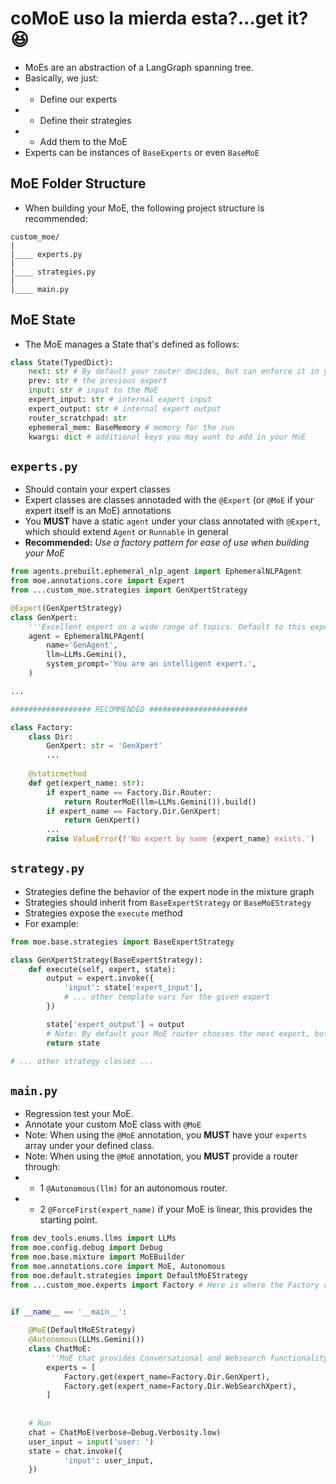 # coMoE uso la mierda esta?...get it? 😆

- MoEs are an abstraction of a LangGraph spanning tree.
- Basically, we just:
- - Define our experts
- - Define their strategies
- - Add them to the MoE
- Experts can be instances of `BaseExperts` or even `BaseMoE`

## MoE Folder Structure

- When building your MoE, the following project structure is recommended:

``` Plaintext
custom_moe/
|
|____ experts.py
|
|____ strategies.py
|
|____ main.py
```

## MoE State

- The MoE manages a State that's defined as follows:

```python
class State(TypedDict):
    next: str # By default your router decides, but can enforce it in your strategy (i.e. state['next'] = '<Expert Name>')
    prev: str # the previous expert
    input: str # input to the MoE
    expert_input: str # internal expert input
    expert_output: str # internal expert output
    router_scratchpad: str
    ephemeral_mem: BaseMemory # memory for the run
    kwargs: dict # additional keys you may want to add in your MoE
```

## `experts.py`

- Should contain your expert classes
- Expert classes are classes annotaded with the `@Expert` (or `@MoE` if your expert itself is an MoE) annotations
- You **MUST** have a static `agent` under your class annotated with `@Expert`, which should extend `Agent` or `Runnable` in general
- **Recommended:** *Use a factory pattern for ease of use when building your MoE*

```python
from agents.prebuilt.ephemeral_nlp_agent import EphemeralNLPAgent
from moe.annotations.core import Expert
from ...custom_moe.strategies import GenXpertStrategy

@Expert(GenXpertStrategy)
class GenXpert:
    '''Excellent expert on a wide range of topics. Default to this expert when not sure which expert to use.'''
    agent = EphemeralNLPAgent(
        name='GenAgent',
        llm=LLMs.Gemini(),
        system_prompt='You are an intelligent expert.',
    )

...

################## RECOMMENDED ######################

class Factory:
    class Dir:
        GenXpert: str = 'GenXpert'
        ...
    
    @staticmethod
    def get(expert_name: str):
        if expert_name == Factory.Dir.Router:
            return RouterMoE(llm=LLMs.Gemini()).build()
        if expert_name == Factory.Dir.GenXpert:
            return GenXpert()
        ...
        raise ValueError(f'No expert by name {expert_name} exists.')
```

## `strategy.py`

- Strategies define the behavior of the expert node in the mixture graph
- Strategies should inherit from `BaseExpertStrategy` or `BaseMoEStrategy`
- Strategies expose the `execute` method
- For example:

```python
from moe.base.strategies import BaseExpertStrategy

class GenXpertStrategy(BaseExpertStrategy):
    def execute(self, expert, state):
        output = expert.invoke({
            'input': state['expert_input'],
            # ... other template vars for the given expert
        })

        state['expert_output'] = output
        # Note: By default your MoE router chooses the next expert, but you can enforce it like state['next'] = '<expert_name>'
        return state

# ... other strategy classes ...

```

## `main.py`

- Regression test your MoE.
- Annotate your custom MoE class with `@MoE`
- Note: When using the `@MoE` annotation, you **MUST** have your `experts` array under your defined class.
- Note: When using the `@MoE` annotation, you **MUST** provide a router through:
- - 1 `@Autonomous(llm)` for an autonomous router.
- - 2 `@ForceFirst(expert_name)` if your MoE is linear, this provides the starting point.

```python
from dev_tools.enums.llms import LLMs
from moe.config.debug import Debug
from moe.base.mixture import MoEBuilder
from moe.annotations.core import MoE, Autonomous
from moe.default.strategies import DefaultMoEStrategy
from ...custom_moe.experts import Factory # Here is where the Factory comes in handy (e.g. imagine having many experts)


if __name__ == '__main__':
    
    @MoE(DefaultMoEStrategy)
    @Autonomous(LLMs.Gemini())
    class ChatMoE:
        '''MoE that provides Conversational and Websearch functionality'''
        experts = [
            Factory.get(expert_name=Factory.Dir.GenXpert),
            Factory.get(expert_name=Factory.Dir.WebSearchXpert),
        ]
    
    
    # Run
    chat = ChatMoE(verbose=Debug.Verbosity.low)
    user_input = input('user: ')
    state = chat.invoke({
            'input': user_input,
    })
```
